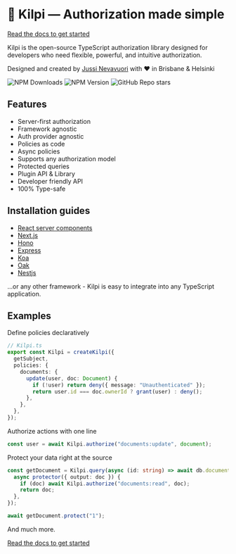 # 🐢 Kilpi — Authorization made simple

[Read the docs to get started](https://kilpi.vercel.app)

Kilpi is the open-source TypeScript authorization library designed for developers who need flexible, powerful, and intuitive authorization.

Designed and created by [Jussi Nevavuori](https://jussinevavuori.com/) with ❤️ in Brisbane & Helsinki

![NPM Downloads](https://img.shields.io/npm/dw/%40kilpi%2Fcore)
![NPM Version](https://img.shields.io/npm/v/%40kilpi%2Fcore)
![GitHub Repo stars](https://img.shields.io/github/stars/Jussinevavuori/kilpi)

## Features

- Server-first authorization
- Framework agnostic
- Auth provider agnostic
- Policies as code
- Async policies
- Supports any authorization model
- Protected queries
- Plugin API & Library
- Developer friendly API
- 100% Type-safe

## Installation guides

- [React server components](https://kilpi.vercel.app/docs/plugins/react-server-components)
- [Next.js](https://kilpi.vercel.app/docs/installation/next-js)
- [Hono](https://kilpi.vercel.app/docs/installation/hono)
- [Express](https://kilpi.vercel.app/docs/installation/express)
- [Koa](https://kilpi.vercel.app/docs/installation/koa)
- [Oak](https://kilpi.vercel.app/docs/installation/oak)
- [Nestjs](https://kilpi.vercel.app/docs/installation/nest-js)

...or any other framework - Kilpi is easy to integrate into any TypeScript application.

## Examples

Define policies declaratively

```ts
// Kilpi.ts
export const Kilpi = createKilpi({
  getSubject,
  policies: {
    documents: {
      update(user, doc: Document) {
        if (!user) return deny({ message: "Unauthenticated" });
        return user.id === doc.ownerId ? grant(user) : deny();
      },
    },
  },
});
```

Authorize actions with one line

```ts
const user = await Kilpi.authorize("documents:update", document);
```

Protect your data right at the source

```ts
const getDocument = Kilpi.query(async (id: string) => await db.documents.get(id), {
  async protector({ output: doc }) {
    if (doc) await Kilpi.authorize("documents:read", doc);
    return doc;
  },
});

await getDocument.protect("1");
```

And much more.

[Read the docs to get started](https://kilpi.vercel.app)
